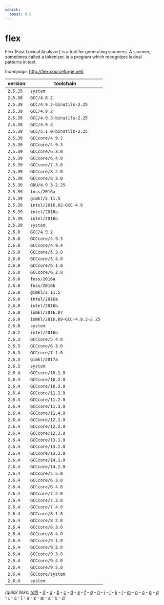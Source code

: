 ```yaml
---
search:
  boost: 0.5
---
```

# flex

Flex (Fast Lexical Analyzer) is a tool for generating scanners. A scanner,  sometimes called a tokenizer, is a program which recognizes lexical patterns in text.

*homepage*: <http://flex.sourceforge.net/>

version | toolchain
--------|----------
``2.5.35`` | ``system``
``2.5.38`` | ``GCC/4.8.2``
``2.5.39`` | ``GCC/4.9.2-binutils-2.25``
``2.5.39`` | ``GCC/4.9.2``
``2.5.39`` | ``GCC/4.9.3-binutils-2.25``
``2.5.39`` | ``GCC/4.9.3``
``2.5.39`` | ``GCC/5.1.0-binutils-2.25``
``2.5.39`` | ``GCCcore/4.9.2``
``2.5.39`` | ``GCCcore/4.9.3``
``2.5.39`` | ``GCCcore/6.3.0``
``2.5.39`` | ``GCCcore/6.4.0``
``2.5.39`` | ``GCCcore/7.3.0``
``2.5.39`` | ``GCCcore/8.2.0``
``2.5.39`` | ``GCCcore/8.3.0``
``2.5.39`` | ``GNU/4.9.3-2.25``
``2.5.39`` | ``foss/2016a``
``2.5.39`` | ``gimkl/2.11.5``
``2.5.39`` | ``intel/2016.02-GCC-4.9``
``2.5.39`` | ``intel/2016a``
``2.5.39`` | ``intel/2016b``
``2.5.39`` | ``system``
``2.6.0`` | ``GCC/4.9.2``
``2.6.0`` | ``GCCcore/4.9.3``
``2.6.0`` | ``GCCcore/4.9.4``
``2.6.0`` | ``GCCcore/5.3.0``
``2.6.0`` | ``GCCcore/5.4.0``
``2.6.0`` | ``GCCcore/6.1.0``
``2.6.0`` | ``GCCcore/6.2.0``
``2.6.0`` | ``foss/2016a``
``2.6.0`` | ``foss/2016b``
``2.6.0`` | ``gimkl/2.11.5``
``2.6.0`` | ``intel/2016a``
``2.6.0`` | ``intel/2016b``
``2.6.0`` | ``iomkl/2016.07``
``2.6.0`` | ``iomkl/2016.09-GCC-4.9.3-2.25``
``2.6.0`` | ``system``
``2.6.2`` | ``intel/2016b``
``2.6.3`` | ``GCCcore/5.4.0``
``2.6.3`` | ``GCCcore/6.3.0``
``2.6.3`` | ``GCCcore/7.1.0``
``2.6.3`` | ``gimkl/2017a``
``2.6.3`` | ``system``
``2.6.4`` | ``GCCcore/10.1.0``
``2.6.4`` | ``GCCcore/10.2.0``
``2.6.4`` | ``GCCcore/10.3.0``
``2.6.4`` | ``GCCcore/11.1.0``
``2.6.4`` | ``GCCcore/11.2.0``
``2.6.4`` | ``GCCcore/11.3.0``
``2.6.4`` | ``GCCcore/11.4.0``
``2.6.4`` | ``GCCcore/12.1.0``
``2.6.4`` | ``GCCcore/12.2.0``
``2.6.4`` | ``GCCcore/12.3.0``
``2.6.4`` | ``GCCcore/13.1.0``
``2.6.4`` | ``GCCcore/13.2.0``
``2.6.4`` | ``GCCcore/13.3.0``
``2.6.4`` | ``GCCcore/14.1.0``
``2.6.4`` | ``GCCcore/14.2.0``
``2.6.4`` | ``GCCcore/5.5.0``
``2.6.4`` | ``GCCcore/6.3.0``
``2.6.4`` | ``GCCcore/6.4.0``
``2.6.4`` | ``GCCcore/7.2.0``
``2.6.4`` | ``GCCcore/7.3.0``
``2.6.4`` | ``GCCcore/7.4.0``
``2.6.4`` | ``GCCcore/8.1.0``
``2.6.4`` | ``GCCcore/8.2.0``
``2.6.4`` | ``GCCcore/8.3.0``
``2.6.4`` | ``GCCcore/8.4.0``
``2.6.4`` | ``GCCcore/9.1.0``
``2.6.4`` | ``GCCcore/9.2.0``
``2.6.4`` | ``GCCcore/9.3.0``
``2.6.4`` | ``GCCcore/9.4.0``
``2.6.4`` | ``GCCcore/9.5.0``
``2.6.4`` | ``GCCcore/system``
``2.6.4`` | ``system``


*(quick links: [(all)](../index.md) - [0](../0/index.md) - [a](../a/index.md) - [b](../b/index.md) - [c](../c/index.md) - [d](../d/index.md) - [e](../e/index.md) - [f](../f/index.md) - [g](../g/index.md) - [h](../h/index.md) - [i](../i/index.md) - [j](../j/index.md) - [k](../k/index.md) - [l](../l/index.md) - [m](../m/index.md) - [n](../n/index.md) - [o](../o/index.md) - [p](../p/index.md) - [q](../q/index.md) - [r](../r/index.md) - [s](../s/index.md) - [t](../t/index.md) - [u](../u/index.md) - [v](../v/index.md) - [w](../w/index.md) - [x](../x/index.md) - [y](../y/index.md) - [z](../z/index.md))*

